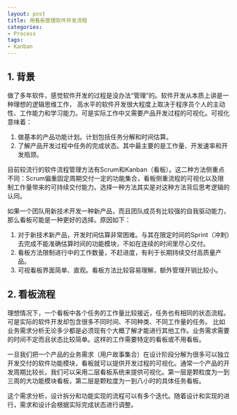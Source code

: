 ```yaml
---
layout: post
title: 用看板管理软件开发流程
categories:
- Process
tags:
- Kanban
---
```


## 1. 背景

做了多年软件，感觉软件开发的过程是没办法“管理”的。软件开发从本质上讲是一种理想的逻辑思维工作， 高水平的软件开发很大程度上取决于程序员个人的主动性、工作能力和学习能力。可是实际工作中又需要产品开发过程的可视化。可视化意味着：
1. 做基本的产品功能计划。计划包括任务分解和时间估算。
2. 了解产品开发过程中任务的完成状态。其中最主要的是工作量、开发速率和开发瓶颈。

目前较流行的软件流程管理方法有Scrum和Kanban（看板）。这二种方法侧重点不同：Scrum偏重固定周期交付一定的功能集合，看板侧重流程的可视化以及限制工作量带来的可持续交付能力。选择一种方法其实是对这种方法背后思考逻辑的认同。

如果一个团队用新技术开发一种新产品，而且团队成员有比较强的自我驱动能力，那么看板可能是一种更好的选择。原因如下：
1. 对于新技术新产品，开发时间估算非常困难。与其在限定时间的Sprint（冲刺）去完成不能准确估算时间的功能模块，不如在连续的时间里尽心交付。
2. 看板方法限制进行中的工作数量，不赶进度，有利于长期持续交付高质量产品。
3. 可视看板界面简单、直观。看板方法比较容易理解，额外管理开销比较小。

## 2. 看板流程
理想情况下，一个看板中各个任务的工作量比较接近，任务也有相同的状态流程。可是实际的软件开发却包含很多不同时间、不同种类、不同工作量的任务。 比如业务需求分析无论多少都是必须现有个大概了解才能进行其他工作。业务需求需要的时间不定而且状态比较简单。这样的工作需要特定的看板或不用看板。

一旦我们把一个产品的业务需求（用户故事集合）在设计阶段分解为很多可以独立开发交付的软件功能模块，看板就可以提供开发过程的可视化。通常一个产品的开发周期比较长，我们可以采用二层看板系统来提供可视化。第一层是颗粒度为一到三周的大功能模块看板，第二层是颗粒度为一到八小时的具体任务看板。

这个需求分析，设计拆分和功能实现的流程可以有多个迭代。随着设计和实现的进行，需求和设计会根据实际完成状态进行调整。
